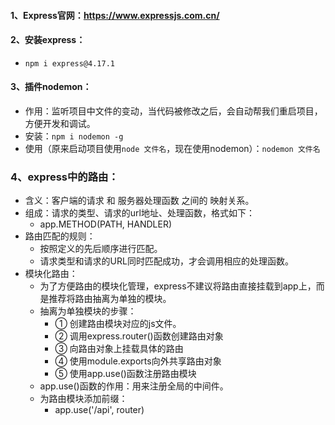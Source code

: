 #### 1、Express官网：https://www.expressjs.com.cn/
#### 2、安装express：
- `npm i express@4.17.1`
#### 3、插件nodemon：
- 作用：监听项目中文件的变动，当代码被修改之后，会自动帮我们重启项目，方便开发和调试。
- 安装：`npm i nodemon -g`
- 使用（原来启动项目使用`node 文件名`，现在使用nodemon）：`nodemon 文件名`
### 4、express中的路由：
- 含义：客户端的请求 和 服务器处理函数 之间的 映射关系。
- 组成：请求的类型、请求的url地址、处理函数，格式如下：
  - app.METHOD(PATH, HANDLER) 
- 路由匹配的规则：
  - 按照定义的先后顺序进行匹配。
  - 请求类型和请求的URL同时匹配成功，才会调用相应的处理函数。
- 模块化路由：
  - 为了方便路由的模块化管理，express不建议将路由直接挂载到app上，而是推荐将路由抽离为单独的模块。
  - 抽离为单独模块的步骤：
    - ① 创建路由模块对应的js文件。
    - ② 调用express.router()函数创建路由对象
    - ③ 向路由对象上挂载具体的路由
    - ④ 使用module.exports向外共享路由对象
    - ⑤ 使用app.use()函数注册路由模块
  - app.use()函数的作用：用来注册全局的中间件。
  - 为路由模块添加前缀：
    - app.use('/api', router)